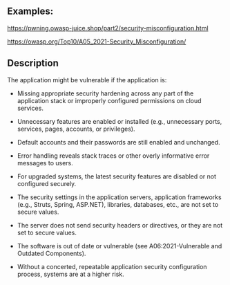 ## Examples:
https://pwning.owasp-juice.shop/part2/security-misconfiguration.html


https://owasp.org/Top10/A05_2021-Security_Misconfiguration/

## Description
The application might be vulnerable if the application is:

- Missing appropriate security hardening across any part of the application stack or improperly configured permissions on cloud services.

- Unnecessary features are enabled or installed (e.g., unnecessary ports, services, pages, accounts, or privileges).

- Default accounts and their passwords are still enabled and unchanged.

- Error handling reveals stack traces or other overly informative error messages to users.

- For upgraded systems, the latest security features are disabled or not configured securely.

- The security settings in the application servers, application frameworks (e.g., Struts, Spring, ASP.NET), libraries, databases, etc., are not set to secure values.

- The server does not send security headers or directives, or they are not set to secure values.

- The software is out of date or vulnerable (see A06:2021-Vulnerable and Outdated Components).

- Without a concerted, repeatable application security configuration process, systems are at a higher risk.